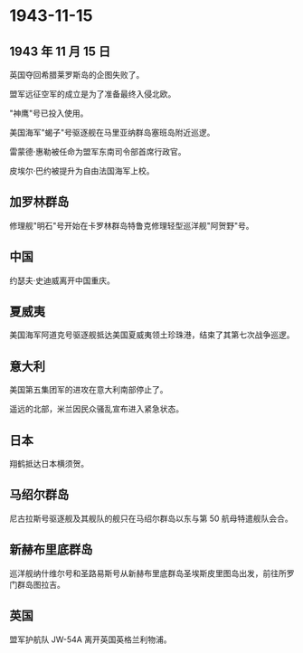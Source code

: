 # 1943-11-15

## 1943 年 11 月 15 日

英国夺回希腊莱罗斯岛的企图失败了。

盟军远征空军的成立是为了准备最终入侵北欧。

"神鹰"号已投入使用。

美国海军"蝎子"号驱逐舰在马里亚纳群岛塞班岛附近巡逻。

雷蒙德·惠勒被任命为盟军东南司令部首席行政官。

皮埃尔·巴约被提升为自由法国海军上校。

## 加罗林群岛

修理舰"明石"号开始在卡罗林群岛特鲁克修理轻型巡洋舰"阿贺野"号。

## 中国

约瑟夫·史迪威离开中国重庆。

## 夏威夷

美国海军阿道克号驱逐舰抵达美国夏威夷领土珍珠港，结束了其第七次战争巡逻。

## 意大利

美国第五集团军的进攻在意大利南部停止了。

遥远的北部，米兰因民众骚乱宣布进入紧急状态。

## 日本

翔鹤抵达日本横须贺。

## 马绍尔群岛

尼古拉斯号驱逐舰及其舰队的舰只在马绍尔群岛以东与第 50 航母特遣舰队会合。

## 新赫布里底群岛

巡洋舰纳什维尔号和圣路易斯号从新赫布里底群岛圣埃斯皮里图岛出发，前往所罗门群岛图拉吉。

## 英国

盟军护航队 JW-54A 离开英国英格兰利物浦。

